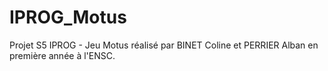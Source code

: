# IPROG_Motus
Projet S5 IPROG - Jeu Motus réalisé par BINET Coline et PERRIER Alban en première année à l'ENSC.
